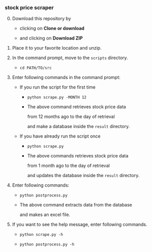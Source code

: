 ### stock price scraper

0. Download this repository by 

    * clicking on **Clone or download**
    
    * and clicking on **Download ZIP**

1. Place it to your favorite location and unzip.

2. In the command prompt, move to the `scripts` directory.

    * `cd PATH/TO/src` 

3. Enter following commands in the command prompt:
   
    * If you run the script for the first time

         * `python scrape.py -MONTH 12`

         * The above command retrieves stock price data 

           from 12 months ago to the day of retrieval

           and make a database inside the `result` directory.

    * If you have already run the script once

         * `python scrape.py`

         * The above commands retrieves stock price data

           from 1 month ago to the day of retrieval

           and updates the database inside the `result` directory.

5. Enter following commands:

    * `python postprocess.py`

    * The above command extracts data from the database

      and makes an excel file.

6. If you want to see the help message, enter following commands.

    * `python scrape.py -h`

    * `python postprocess.py -h`
